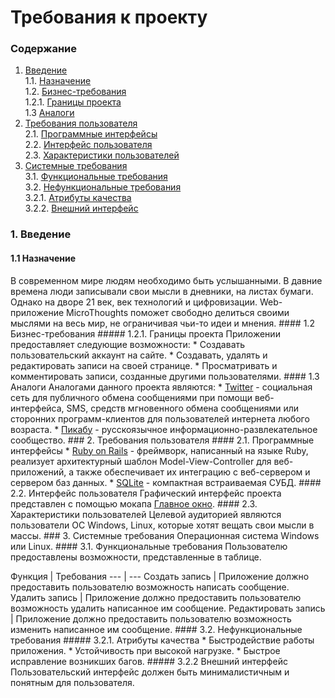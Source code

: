 Требования к проекту
====================

### Содержание

1.  [Введение](#1) <br> 1.1. [Назначение](#1.1) <br> 1.2.
    [Бизнес-требования](#1.2) <br> 1.2.1. [Границы проекта](#1.2.1) <br>
    1.3 [Аналоги](#1.3) <br>
2.  [Требования пользователя](#2) <br> 2.1. [Программные
    интерфейсы](#2.1) <br> 2.2. [Интерфейс пользователя](#2.2) <br> 2.3.
    [Характеристики пользователей](#2.3) <br>
3.  [Системные требования](#3.) <br> 3.1. [Функциональные
    требования](#3.1) <br> 3.2. [Нефункциональные требования](#3.2) <br>
    3.2.1. [Атрибуты качества](#3.2.1) <br> 3.2.2. [Внешний
    интерфейс](#3.2.2) <br>

### 1. Введение <a name="1"></a>

#### 1.1 Назначение <a name="1.1"></a>

В современном мире людям необходимо быть услышанными. В давние времена
люди записывали свои мысли в дневники, на листах бумаги. Однако на дворе
21 век, век технологий и цифровизации. Web-приложение MicroThoughts
поможет свободно делиться своими мыслями на весь мир, не ограничивая
чьи-то идеи и мнения. \#\#\#\# 1.2 Бизнес-требования <a name="1.2"></a>
\#\#\#\#\# 1.2.1. Границы проекта <a name="1.2.1"></a> Приложении
предоставляет следующие возможности: \* Создавать пользовательский
аккаунт на сайте. \* Создавать, удалять и редактировать записи на своей
странице. \* Просматривать и комментировать записи, созданные другими
пользователями. \#\#\#\# 1.3 Аналоги <a name="1.3"></a> Аналогами
данного проекта являются: \* [Twitter](https://twitter.com/) -
социальная сеть для публичного обмена сообщениями при помощи
веб-интерфейса, SMS, средств мгновенного обмена сообщениями или
сторонних программ-клиентов для пользователей интернета любого возраста.
\* [Пикабу](https://pikabu.ru/) - русскоязычное
информационно-развлекательное сообщество. \#\#\# 2. Требования
пользователя <a name="2"></a> \#\#\#\# 2.1. Программные интерфейсы
<a name="2.1"></a> \* [Ruby on Rails](https://rubyonrails.org/) -
фреймворк, написанный на языке Ruby, реализует архитектурный шаблон
Model-View-Controller для веб-приложений, а также обеспечивает их
интеграцию с веб-сервером и сервером баз данных. \*
[SQLite](https://www.sqlite.org/) - компактная встраиваемая СУБД.
\#\#\#\# 2.2. Интерфейс пользователя <a name="2.2"></a> Графический
интерфейс проекта представлен с помощью мокапа [Главное
окно](https://github.com/valeronpCom/tritpo/blob/master/mockup/MicroThoughts.pdf).
\#\#\#\# 2.3. Характеристики пользователей <a name="2.3"></a> Целевой
аудиторией являются пользователи OC Windows, Linux, которые хотят вещать
свои мысли в массы. \#\#\# 3. Системные требования <a name="3"></a>
Операционная система Windows или Linux. \#\#\#\# 3.1. Функциональные
требования <a name="3.1"></a> Пользователю предоставлены возможности,
представленные в таблице.

Функция | Требования --- | --- Создать запись | Приложение должно
предоставить пользователю возможность написать сообщение. Удалить запись
| Приложение должно предоставить пользователю возможность удалить
написанное им сообщение. Редактировать запись | Приложение должно
предоставить пользователю возможность изменить написанное им сообщение.
\#\#\#\# 3.2. Нефункциональные требования <a name="3.2"></a> \#\#\#\#\#
3.2.1. Атрибуты качества <a name="3.2.1"></a> \* Быстродействие работы
приложения. \* Устойчивость при высокой нагрузке. \* Быстрое исправление
возникших багов. \#\#\#\#\# 3.2.2 Внешний интерфейс <a name="3.2.2"></a>
Пользовательский интерфейс должен быть минималистичным и понятным для
пользователя.
